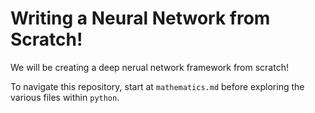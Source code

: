 # Writing a Neural Network from Scratch!

We will be creating a deep nerual network framework from scratch! 

To navigate this repository, start at `mathematics.md` before exploring the various files within `python`.
